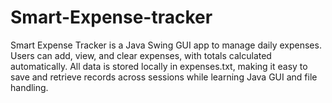 # Smart-Expense-tracker
Smart Expense Tracker is a Java Swing GUI app to manage daily expenses. Users can add, view, and clear expenses, with totals calculated automatically. All data is stored locally in expenses.txt, making it easy to save and retrieve records across sessions while learning Java GUI and file handling.
